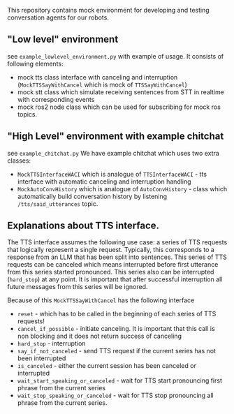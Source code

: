 ﻿This repository contains mock environment for developing and testing conversation agents for our robots.

## "Low level" environment

see `example_lowlevel_environment.py` with example of usage.
It consists of following elements:
- mock tts class interface with canceling and interruption (`MockTTSSayWithCancel` which is mock of `TTSSayWithCancel`) 
- mock stt class which simulate receiving sentences from STT in realtime with corresponding events 
- mock ros2 node class which can be used for subscribing for mock ros topics.

## "High Level" environment with example chitchat

see `example_chitchat.py`
We have example chitchat which uses two extra classes:
- `MockTTSInterfaceWACI` which is analogue of `TTSInterfaceWACI` - tts interface with automatic canceling and interruption handling
- `MockAutoConvHistory` which is analogue of `AutoConvHistory` - class which automatically build conversation history by listening `/tts/said_utterances` topic.
 
## Explanations about TTS interface.

The TTS interface assumes the following use case: a series of TTS requests that logically represent a single request. Typically, this corresponds to a response from an LLM that has been split into sentences.
This series of TTS
requests can be
canceled which means interrupted before first utterance from this
series started pronounced. This series also can be interrupted (`hard_stop`) at any
point. It is important that after successful interruption all future
messages from this series will be ignored.  

Because of this `MockTTSSayWithCancel` has the following interface

- `reset` - which has to be called in the beginning of each series of TTS
requests!
- `cancel_if_possible` - initiate canceling. It is important that this
call is non blocking and it does not return success of canceling
- `hard_stop` - interruption
- `say_if_not_canceled` - send TTS request if the current series has not been interrupted
- `is_canceled` - either the current session has been canceled or interrupted 
- `wait_start_speaking_or_canceled` - wait for TTS start pronouncing first phrase from the current series
- `wait_stop_speaking_or_canceled` - wait for TTS stop pronouncing all phrase from the current series.

